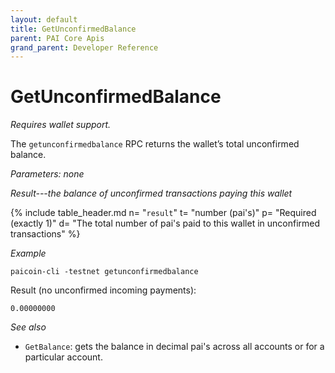 ```yaml
---
layout: default
title: GetUnconfirmedBalance
parent: PAI Core Apis
grand_parent: Developer Reference
---
```


GetUnconfirmedBalance
========================

*Requires wallet support.*

The `getunconfirmedbalance` RPC returns the wallet’s total unconfirmed balance.

*Parameters: none*

*Result---the balance of unconfirmed transactions paying this wallet*

{% include table_header.md
  n= "`result`"
  t= "number (pai's)"
  p= "Required<br>(exactly 1)"
  d= "The total number of pai's paid to this wallet in unconfirmed transactions"
%}

*Example*

```
paicoin-cli -testnet getunconfirmedbalance
```

Result (no unconfirmed incoming payments):

```
0.00000000
```

*See also*

* `GetBalance`: gets the balance in decimal pai's across all accounts or for a particular account.
